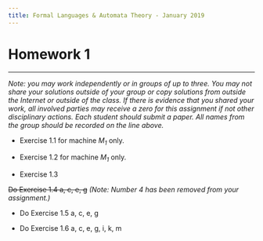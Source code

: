 ```yaml
---
title: Formal Languages & Automata Theory - January 2019
---
```



#  Homework 1
_______________________________________________________
*Note: you may work independently or in groups of up to three.  You may not share your solutions outside of your group or copy solutions from outside the Internet or outside of the class. If there is evidence that you shared your work, all involved parties may receive a zero for this assignment if not other disciplinary actions. Each student should submit a paper.  All names from the group should be recorded on the line above.*

* Exercise 1.1 for machine *M<sub>1</sub>* only.

* Exercise 1.2 for machine *M<sub>1</sub>* only.

* Exercise 1.3

~~Do Exercise 1.4 a, c, e, g~~ *(Note: Number 4 has been removed from your assignment.)*

* Do Exercise 1.5 a, c, e, g

* Do Exercise 1.6 a, c, e, g, i, k, m
